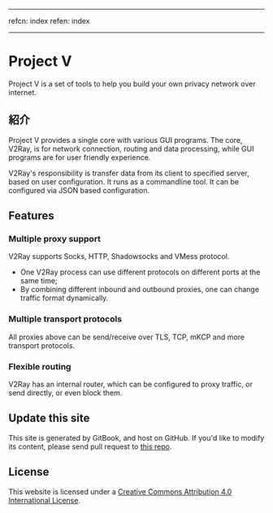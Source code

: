 * * *

refcn: index refen: index

* * *

# Project V

Project V is a set of tools to help you build your own privacy network over internet.

## 紹介

Project V provides a single core with various GUI programs. The core, V2Ray, is for network connection, routing and data processing, while GUI programs are for user friendly experience.

V2Ray's responsibility is transfer data from its client to specified server, based on user configuration. It runs as a commandline tool. It can be configured via JSON based configuration.

## Features

### Multiple proxy support

V2Ray supports Socks, HTTP, Shadowsocks and VMess protocol.

* One V2Ray process can use different protocols on different ports at the same time;
* By combining different inbound and outbound proxies, one can change traffic format dynamically.

### Multiple transport protocols

All proxies above can be send/receive over TLS, TCP, mKCP and more transport protocols.

### Flexible routing

V2Ray has an internal router, which can be configured to proxy traffic, or send directly, or even block them.

## Update this site

This site is generated by GitBook, and host on GitHub. If you'd like to modify its content, please send pull request to [this repo](https://github.com/v2ray/manual).

## License

This website is licensed under a [Creative Commons Attribution 4.0 International License](https://creativecommons.org/licenses/by/4.0/).